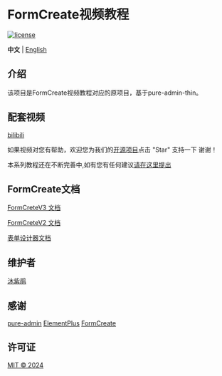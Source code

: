 <h1>FormCreate视频教程</h1>

[![license](https://img.shields.io/github/license/arayui/formCreateLesson.svg)](LICENSE)

**中文** | [English](./README.en-US.md)

## 介绍

该项目是FormCreate视频教程对应的原项目，基于pure-admin-thin。

## 配套视频

[bilibili](https://space.bilibili.com/266732245)

如果视频对您有帮助，欢迎您为我们的[开源项目](https://github.com/xaboy/form-create)点击 "Star" 支持一下 谢谢！

本系列教程还在不断完善中,如有您有任何建议[请在这里提出](https://github.com/form-create/tutorials/issues/new)

## FormCreate文档

[FormCreteV3 文档](https://www.form-create.com/v3/guide/)

[FormCreteV2 文档](https://www.form-create.com/v2/guide/)

[表单设计器文档](https://view.form-create.com/)

## 维护者

[沐紫鹃](https://github.com/arayui)

## 感谢

[pure-admin](https://github.com/pure-admin/pure-admin)
[ElementPlus](https://element-plus.org/en-US/)
[FormCreate](https://www.form-create.com/)

## 许可证

[MIT © 2024](./LICENSE)
